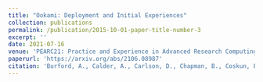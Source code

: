 ```yaml
---
title: "Ookami: Deployment and Initial Experiences"
collection: publications
permalink: /publication/2015-10-01-paper-title-number-3
excerpt: ''
date: 2021-07-16
venue: 'PEARC21: Practice and Experience in Advanced Research Computing, July 18--22, 2021, Boston, MA, USA'
paperurl: 'https://arxiv.org/abs/2106.08987'
citation: 'Burford, A., Calder, A., Carlson, D., Chapman, B., Coskun, F., Curtis, T., Feldman, C., Harrison, R., Kang, Y., Michalowicz, B. and Raut, E. (2021). &quot;Ookami: Deployment and Initial Experiences.&quot; <i>PEARC'21</i>.'
---
```


